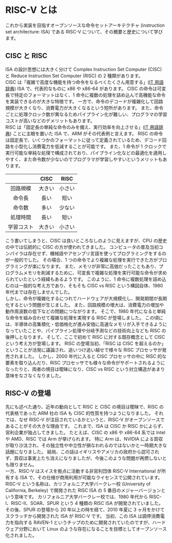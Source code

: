 # RISC-V とは

これから実装を目指すオープンソースな命令セットアーキテクチャ (instruction set architecture: ISA) である RISC-V について、その概要と歴史について学びます。

## CISC と RISC

ISA の設計思想には大きく分けて Complex Instruction Set Computer (CISC) と Reduce Instruction Set Computer (RISC) の 2 種類があります。  
CISC は「複雑で高度な機能を持つ命令をなるべくたくさん用意する」([IT 用語辞典](https://e-words.jp/w/CISC.html)) ISA で、代表的なものに x86 や x86-64 があります。
CISC の命令は可変長で特定のフォーマットはなく、1 命令に複数の処理を詰め込んで高機能な命令を実装できるのが大きな特徴です。
一方で、命令のデコードが複雑化して回路規模が大きくなり、消費電力が大きくなるという短所があります。
また、命令ごとに処理クロック数が異なるためパイプライン化が難しい、プログラマの学習コストが高いなどのデメリットもあります。  
RISC は「固定長の単純な命令のみを備え、実行効率を向上させる」([IT 用語辞典](https://e-words.jp/w/RISC.html)) ことに主眼を置いた ISA で、ARM がその代表例と言えます。
RISC の命令は固定長で、いくつかのフォーマットに従って定義されているため、デコード回路を小型化し消費電力を低減することが可能です。
また、1 命令が 1 クロックで実行可能な単純な処理で構成されており、パイプライン化などの最適化を適用しやすく、また命令数が少ないのでプログラマが学習しやすいというメリットもあります。

|            |  CISC  |  RISC  |
| :--------: | :----: | :----: |
|  回路規模  | 大きい | 小さい |
|   命令長   |  長い  |  短い  |
|   命令数   |  多い  | 少ない |
|  処理時間  |  長い  |  短い  |
| 学習コスト | 大きい | 小さい |

こう書いてしまうと、CISC は良いところなしのように見えますが、CPU の歴史の中では伝統的に CISC の方が使われてきました。
コンピュータの普及当初コンパイラは存在せず、機械語やアセンブリ言語を使ってプログラミングをするのが一般的でした。
その場合、1 つの命令でより複雑な処理を実行できた方がプログラミングが楽になります。
また、メモリが非常に高価だったこともあり、プログラムメモリを削減するために、可変長で複雑な処理を実行可能な命令が求められていたという経緯もあるようです。
このように、1 命令に複数処理を詰め込むのは一般的な考え方であり、そもそも CISC vs RISC という構図自体、1980 年代までは存在しませんでした。  
しかし、命令が複雑化するにつれてハードウェアが大規模化し、開発期間が長期化するという問題が生じました。
また、回路規模の増大は、消費電力の増加や動作周波数の低下などの問題につながります。
そこで、1980 年代になると単純な命令を組み合わせて複雑な処理を実現する RISC が登場しました。
この頃には、半導体の高集積化・低価格化が進み安価に高速なメモリが入手できるようになっていたことや、パイプライン処理や分岐予測などの技術向上なども RISC の後押しとなります。
そして、ここで初めて RISC に対する既存概念として CISC という考え方が登場します。
RISC の登場当初、「RISC は CISC を超えるのか」ということが活発に議論され、追いつけ追い越せで様々な RISC プロセッサが発売されました。
しかし、2000 年代に入ると CISC プロセッサの中に RISC 的な要素を取り込んだり、RISC プロセッサでも様々な命令がサポートされるようになったりと、両者の境目は曖昧になり、CISC vs RISC という対立構造があまり意味をなさなくなりました。

## RISC-V の登場

先にも述べた通り、近年の動向として RISC と CISC の境目は曖昧で、RISC の代表格であった ARM 社の ISA も CISC 的性質を持つようになりました。
それでは、なぜ RISC-V が注目されているかというと、RISC-V がオープンソースであることがその大きな理由です。
これまで、ISA は CISC か RISC かによらず、営利企業が独占してきました。
たとえば、CISC の x86 や x86-64 系では Intel や AMD、RISC では Arm が挙げられます。
特に Arm は、NVIDIA による買収が取り沙汰され、その独立性や中立性が損なわれるのではないかと一時期大きな話題になりました。
結局、この話はイギリスやアメリカの政府から認可されず、買収は事実上たち消えになりましたが、今後このような問題が再燃しないとも限りません。  
一方、RISC-V はスイスを拠点に活動する非営利団体 RISC-V International が所有する ISA で、その仕様が商用利用が可能なライセンスで公開されています。
RISC-V という名称は、カリフォルニア大学バークレー校 (University of California, Berkeley) で開発された RISC ISA の 5 番目のメジャーバージョンという意味です。
カリフォルニア大学バークレー校では、1980 年代から RISC-I、RISC-II、SOAR、SPUR という 4 種類の RISC ISA が開発されていました。
その後、SPUR の登場から 20 年以上の時を経て、2010 年夏に 3 ヶ月をかけてスクラッチから開発された ISA が RISC-V です。
当初、この ISA は調停消費電力を指向する RAVEN-1 というチップのために開発されていたのですが、ハードウェア分野において Linux のような存在になることを目標としてオープンソース化されました。
